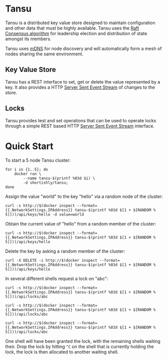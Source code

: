 # Tansu

Tansu is a distributed key value store designed to maintain
configuration and other data that must be highly available. Tansu uses
the [Raft Consensus algorithm](https://raft.github.io) for leadership
election and distribution of state amongst its members.

Tansu uses [mDNS](https://github.com/shortishly/mdns) for node
discovery and will automatically form a mesh of nodes sharing the same
environment.

## Key Value Store

Tansu has a REST interface to set, get or delete the value represented
by a key. It also provides a HTTP
[Server Sent Event Stream](https://en.wikipedia.org/wiki/Server-sent_events)
of changes to the store.

## Locks

Tansu provides test and set operations that can be used to operate
locks through a simple REST based HTTP
[Server Sent Event Stream](https://en.wikipedia.org/wiki/Server-sent_events)
interface.


# Quick Start

To start a 5 node Tansu cluster:

```shell
for i in {1..5}; do 
    docker run \
        --name tansu-$(printf %03d $i) \
        -d shortishly/tansu;
done
```

Assign the value "world" to the key "hello" via a random node of the
cluster:

```shell
curl -s http://$(docker inspect --format={{.NetworkSettings.IPAddress}} tansu-$(printf %03d $[1 + $[RANDOM % 5]]))/api/keys/hello -d value=world
```

Obtain the current value of "hello" from a random member of the cluster:

```shell
curl -s http://$(docker inspect --format={{.NetworkSettings.IPAddress}} tansu-$(printf %03d $[1 + $[RANDOM % 5]]))/api/keys/hello
```

Delete the key by asking a random member of the cluster:

```shell
curl -X DELETE -i http://$(docker inspect --format={{.NetworkSettings.IPAddress}} tansu-$(printf %03d $[1 + $[RANDOM % 5]]))/api/keys/hello
```

In several different shells request a lock on "abc":

```shell
curl -s http://$(docker inspect --format={{.NetworkSettings.IPAddress}} tansu-$(printf %03d $[1 + $[RANDOM % 5]]))/api/locks/abc
```

```shell
curl -s http://$(docker inspect --format={{.NetworkSettings.IPAddress}} tansu-$(printf %03d $[1 + $[RANDOM % 5]]))/api/locks/abc
```

```shell
curl -s http://$(docker inspect --format={{.NetworkSettings.IPAddress}} tansu-$(printf %03d $[1 + $[RANDOM % 5]]))/api/locks/abc
```

One shell will have been granted the lock, with the remaining shells
waiting their. Drop the lock by hitting `^C` on the shell that is
currently holding the lock, the lock is then allocated to another
waiting shell.
